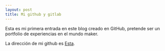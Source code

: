 ```yaml
---
layout: post
title: Mi github y gitlab
---
```


Esta es mi primera entrada en este blog creado en GitHub, pretende ser un portfolio de experiencias en el mundo maker.

La dirección de mi github es [Esta](https://github.com/pedroruizf).
